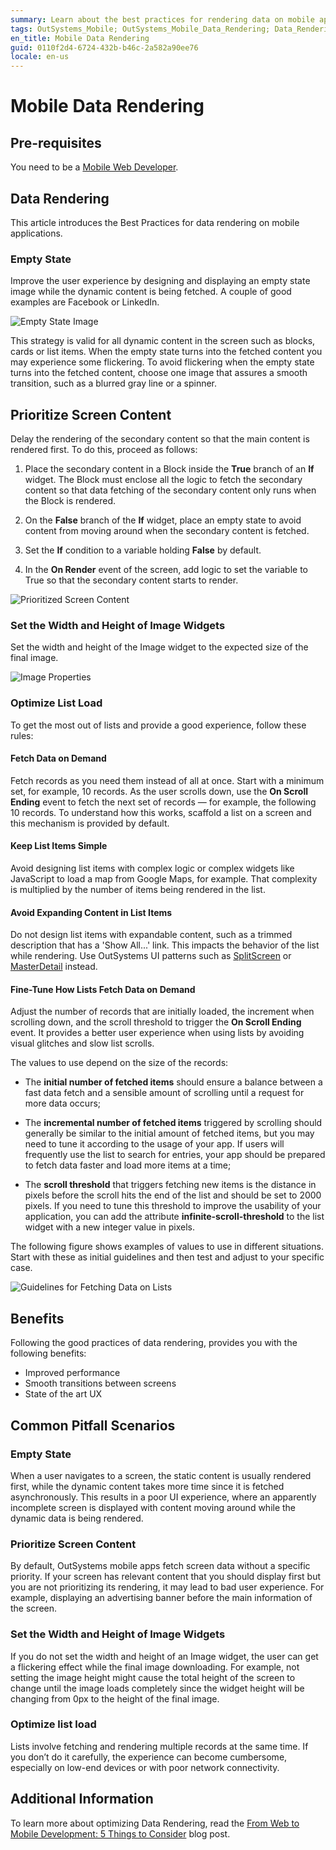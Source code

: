 ```yaml
---
summary: Learn about the best practices for rendering data on mobile apps, to avoid bad user experiences like image flickering or long loading times.
tags: OutSystems_Mobile; OutSystems_Mobile_Data_Rendering; Data_Rendering
en_title: Mobile Data Rendering
guid: 0110f2d4-6724-432b-b46c-2a582a90ee76
locale: en-us
---
```


# Mobile Data Rendering

## Pre-requisites

You need to be a [Mobile Web Developer](https://www.outsystems.com/learn/paths/1/becoming-a-mobile-developer/).

## Data Rendering

This article introduces the Best Practices for data rendering on mobile applications.

### Empty State

Improve the user experience by designing and displaying an empty state image while the dynamic content is being fetched. A couple of good examples are Facebook or LinkedIn.

![Empty State Image](images/data-render/empty-state-image.png?width=750)

This strategy is valid for all dynamic content in the screen such as blocks, cards or list items. When the empty state turns into the fetched content you may experience some flickering. To avoid flickering when the empty state turns into the fetched content, choose one image that assures a smooth transition, such as a blurred gray line or a spinner.

## Prioritize Screen Content

Delay the rendering of the secondary content so that the main content is rendered first. To do this, proceed as follows:

1. Place the secondary content in a Block inside the **True** branch of an **If** widget. The Block must enclose all the logic to fetch the secondary content so that data fetching of the secondary content only runs when the Block is rendered.

1. On the **False** branch of the **If** widget, place an empty state to avoid content from moving around when the secondary content is fetched.

1. Set the **If** condition to a variable holding **False** by default.

1. In the **On Render** event of the screen, add logic to set the variable to True so that the secondary content starts to render.

![Prioritized Screen Content](images/data-render/prioritized-screen-content.png?width=320)

### Set the Width and Height of Image Widgets

Set the width and height of the Image widget to the expected size of the final image.

![Image Properties](images/data-render/image-properties.png?width=300)

### Optimize List Load

To get the most out of lists and provide a good experience, follow these rules:

#### Fetch Data on Demand

Fetch records as you need them instead of all at once. Start with a minimum set, for example, 10 records. As the user scrolls down, use the **On Scroll Ending** event to fetch the next set of records — for example, the following 10 records.
To understand how this works, scaffold a list on a screen and this mechanism is provided by default.

#### Keep List Items Simple

Avoid designing list items with complex logic or complex widgets like JavaScript to load a map from Google Maps, for example. That complexity is multiplied by the number of items being rendered in the list.

#### Avoid Expanding Content in List Items

Do not design list items with expandable content, such as a trimmed description that has a 'Show All...' link. This impacts the behavior of the list while rendering. Use OutSystems UI patterns such as [SplitScreen](https://success.outsystems.com/Documentation/11/Developing_an_Application/Design_UI/Patterns/Using_Mobile_Patterns/SplitScreen_Pattern) or [MasterDetail](https://success.outsystems.com/Documentation/11/Developing_an_Application/Design_UI/Patterns/Using_Mobile_Patterns/MasterDetail_Pattern) instead.

#### Fine-Tune How Lists Fetch Data on Demand

Adjust the number of records that are initially loaded, the increment when scrolling down, and the scroll threshold to trigger the **On Scroll Ending** event. It provides a better user experience when using lists by avoiding visual glitches and slow list scrolls. 

The values to use depend on the size of the records:

* The **initial number of fetched items** should ensure a balance between a fast data fetch and a sensible amount of scrolling until a request for more data occurs;

* The **incremental number of fetched items** triggered by scrolling should generally be similar to the initial amount of fetched items, but you may need to tune it according to the usage of your app. If users will frequently use the list to search for entries, your app should be prepared to fetch data faster and load more items at a time;

* The **scroll threshold** that triggers fetching new items is the distance in pixels before the scroll hits the end of the list and should be set to 2000 pixels. If you need to tune this threshold to improve the usability of your application, you can add the attribute **infinite-scroll-threshold** to the list widget with a new integer value in pixels.

The following figure shows examples of values to use in different situations. Start with these as initial guidelines and then test and adjust to your specific case.

![Guidelines for Fetching Data on Lists](images/data-render/guidelines-fetching-data-on-lists.png?width=750)

## Benefits

Following the good practices of data rendering, provides you with the following benefits:

* Improved performance
* Smooth transitions between screens
* State of the art UX

## Common Pitfall Scenarios

### Empty State

When a user navigates to a screen, the static content is usually rendered first, while the dynamic content takes more time since it is fetched asynchronously. This results in a poor UI experience, where an apparently incomplete screen is displayed with content moving around while the dynamic data is being rendered.

### Prioritize Screen Content

By default, OutSystems mobile apps fetch screen data without a specific priority. If your screen has relevant content that you should display first but you are not prioritizing its rendering, it may lead to bad user experience. For example, displaying an advertising banner before the main information of the screen.

### Set the Width and Height of Image Widgets

If you do not set the width and height of an Image widget, the user can get a flickering effect while the final image downloading. For example, not setting the image height might cause the total height of the screen to change until the image loads completely since the widget height will be changing from 0px to the height of the final image.

### Optimize list load

Lists involve fetching and rendering multiple records at the same time. If you don’t do it carefully, the experience can become cumbersome, especially on low-end devices or with poor network connectivity.

## Additional Information

To learn more about optimizing Data Rendering, read the [From Web to Mobile Development: 5 Things to Consider](https://www.outsystems.com/blog/from-web-to-mobile-development-5-things-to-consider.html) blog post.
